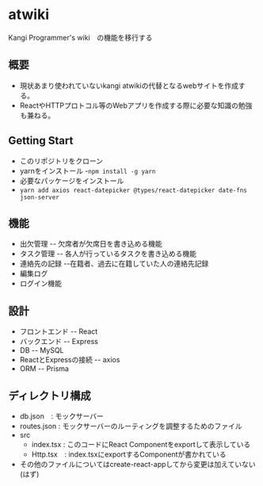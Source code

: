 # atwiki
Kangi Programmer's wiki　の機能を移行する
## 概要
- 現状あまり使われていないkangi atwikiの代替となるwebサイトを作成する。
- ReactやHTTPプロトコル等のWebアプリを作成する際に必要な知識の勉強も兼ねる。
## Getting Start
- このリポジトリをクローン
- yarnをインストール
-`npm install -g yarn`
- 必要なパッケージをインストール
- `yarn add axios react-datepicker @types/react-datepicker date-fns json-server`
## 機能
- 出欠管理
-- 欠席者が欠席日を書き込める機能
- タスク管理
-- 各人が行っているタスクを書き込める機能
- 連絡先の記録
--在籍者、過去に在籍していた人の連絡先記録
- 編集ログ
- ログイン機能
## 設計
- フロントエンド
-- React
- バックエンド
-- Express
- DB
-- MySQL
- ReactとExpressの接続
-- axios
- ORM
-- Prisma
## ディレクトリ構成
- db.json　: モックサーバー                   
- routes.json : モックサーバーのルーティングを調整するためのファイル
- src
  - index.tsx : このコードにReact Componentをexportして表示している
  - Http.tsx　: index.tsxにexportするComponentが書かれている
- その他のファイルについてはcreate-react-appしてから変更は加えていない(はず)

